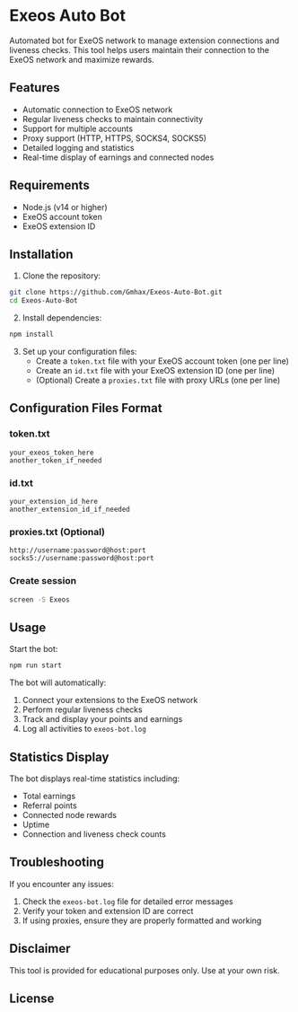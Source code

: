 # Exeos Auto Bot

Automated bot for ExeOS network to manage extension connections and liveness checks. This tool helps users maintain their connection to the ExeOS network and maximize rewards.

## Features

- Automatic connection to ExeOS network
- Regular liveness checks to maintain connectivity
- Support for multiple accounts
- Proxy support (HTTP, HTTPS, SOCKS4, SOCKS5)
- Detailed logging and statistics
- Real-time display of earnings and connected nodes

## Requirements

- Node.js (v14 or higher)
- ExeOS account token
- ExeOS extension ID

## Installation

1. Clone the repository:
```bash
git clone https://github.com/Gmhax/Exeos-Auto-Bot.git
cd Exeos-Auto-Bot
```

2. Install dependencies:
```bash
npm install
```

3. Set up your configuration files:
   - Create a `token.txt` file with your ExeOS account token (one per line)
   - Create an `id.txt` file with your ExeOS extension ID (one per line)
   - (Optional) Create a `proxies.txt` file with proxy URLs (one per line)

## Configuration Files Format

### token.txt
```
your_exeos_token_here
another_token_if_needed
```

### id.txt
```
your_extension_id_here
another_extension_id_if_needed
```

### proxies.txt (Optional)
```
http://username:password@host:port
socks5://username:password@host:port
```

### Create session
```bash
screen -S Exeos
```

## Usage

Start the bot:
```bash
npm run start
```

The bot will automatically:
1. Connect your extensions to the ExeOS network
2. Perform regular liveness checks
3. Track and display your points and earnings
4. Log all activities to `exeos-bot.log`

## Statistics Display

The bot displays real-time statistics including:
- Total earnings
- Referral points
- Connected node rewards
- Uptime
- Connection and liveness check counts

## Troubleshooting

If you encounter any issues:
1. Check the `exeos-bot.log` file for detailed error messages
2. Verify your token and extension ID are correct
3. If using proxies, ensure they are properly formatted and working

## Disclaimer

This tool is provided for educational purposes only. Use at your own risk.

## License
